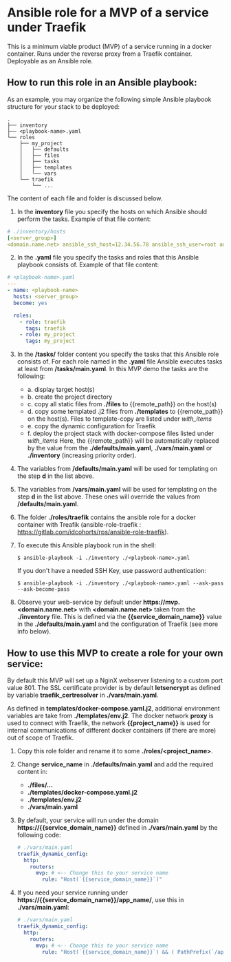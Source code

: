 # Ansible role for a MVP of a service under Traefik

This is a minimum viable product (MVP) of a service running in a docker container.
Runs under the reverse proxy from a Traefik container.
Deployable as an Ansible role.

## How to run this role in an Ansible playbook:

As an example, you may organize the following simple Ansible playbook structure for your stack to be deployed:
```text
.
├── inventory
├── <playbook-name>.yaml
└── roles
    ├── my_project
    │   ├── defaults
    │   ├── files
    │   ├── tasks
    │   ├── templates
    │   └── vars
    └── traefik
        └── ...
```
  The content of each file and folder is discussed below.

1. In the **inventory** file you specify the hosts on which Ansible should perform the tasks. Example of that file content:
  ```yaml
  # ./inventory/hosts
  [<server_group>]
  <domain.name.net> ansible_ssh_host=12.34.56.78 ansible_ssh_user=root admin_email=adminusername@domain.name.net
  ```

2. In the  **<playbook-name>.yaml** file you specify the tasks and roles that this Ansible playbook consists of. Example of that file content:
  ```yaml
  # <playbook-name>.yaml
  ---
  - name: <playbook-name>
    hosts: <server_group>
    become: yes
  
    roles:
      - role: traefik
        tags: traefik
      - role: my_project
        tags: my_project
  ```

3. In the **/tasks/** folder content you specify the tasks that this Ansible role consists of. For each role named in the  **<playbook-name>.yaml** file Ansible executes tasks at least from **/tasks/main.yaml**. In this MVP demo the tasks are the following:
    - a. display target host(s)
    - b. create the project directory
    - c. copy all static files from **./files** to {{remote_path}} on the host(s)
    - d. copy some templated .j2 files from **./templates** to {{remote_path}} on the host(s). Files to template-copy are listed under *with_items*
    - e. copy the dynamic configuration for Traefik
    - f. deploy the project stack with docker-compose files listed under *with_items*
Here, the {{remote_path}} will be automatically replaced by the value from the **./defaults/main.yaml**, **./vars/main.yaml** or **./inventory** (increasing priority order).

4. The variables from **/defaults/main.yaml** will be used for templating on the step **d** in the list above.

5. The variables from **/vars/main.yaml** will be used for templating on the step **d** in the list above. These ones will override the values from **/defaults/main.yaml**.

6. The folder **./roles/traefik** contains the ansible role for a docker container with Treafik (ansible-role-traefik : https://gitlab.com/idcohorts/rps/ansible-role-traefik).

4. To execute this Ansible playbook run in the shell:
    ```shell
    $ ansible-playbook -i ./inventory ./<playbook-name>.yaml
    ```
    If you don't have a needed SSH Key, use password authentication:
    ```shell
    $ ansible-playbook -i ./inventory ./<playbook-name>.yaml --ask-pass --ask-become-pass
    ```

5. Observe your web-service by default under **https://mvp.<domain.name.net>** with **<domain.name.net>** taken from the **./inventory** file. This is defined via the **{{service_domain_name}}** value in the **./defaults/main.yaml** and the configuration of Traefik (see more info below).



## How to use this MVP to create a role for your own service:

By default this MVP will set up a NginX webserver listening to a custom port value 801. The SSL certificate provider is by default **letsencrypt** as defined by variable **traefik_certresolver** in **./vars/main.yaml**.

As defined in **templates/docker-compose.yaml.j2**, additional environment variables are take from **./templates/env.j2**. The docker network **proxy** is used to connect with Traefik, the network **{{project_name}}** is used for internal communications of different docker containers (if there are more) out of scope of Traefik.

1. Copy this role folder and rename it to some **./roles/\<project_name\>**.

2. Change **service_name** in **./defaults/main.yaml** and add the required content in:
    - **./files/...**
    - **./templates/docker-compose.yaml.j2**
    - **./templates/env.j2**
    - **./vars/main.yaml**

3. By default, your service will run under the domain **https://{{service_domain_name}}** defined in **./vars/main.yaml** by the following code:
    ```yaml
    # ./vars/main.yaml
    traefik_dynamic_config:
      http:
        routers:
          mvp: # <-- Change this to your service name
            rule: "Host(`{{service_domain_name}}`)"
    ```

4. If you need your service running under **https://{{service_domain_name}}/app_name/**, use this in **./vars/main.yaml**:
    ```yaml
    # ./vars/main.yaml
    traefik_dynamic_config:
      http:
        routers:
          mvp: # <-- Change this to your service name
            rule: "Host(`{{service_domain_name}}`) && ( PathPrefix(`/app_name/`) || Path(`/app_name`) ) )"
    ```
